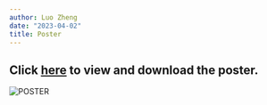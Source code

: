 ```yaml
---
author: Luo Zheng
date: "2023-04-02"
title: Poster
---
```


## Click [here](/MC.pdf 'MC') to view and download the poster.

![POSTER](/poster.png 'POSTER')